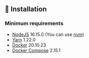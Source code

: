 ## :construction: Installation

### Minimum requirements

- [NodeJS](https://nodejs.org/en/) 16.15.0 (You can use [nvm](https://github.com/nvm-sh/nvm))
- [Yarn](https://classic.yarnpkg.com/en/docs/install) 1.22.0
- [Docker](https://docs.docker.com/install/) 20.10.23
- [Docker Compose](https://docs.docker.com/compose/install/) 2.15.1
